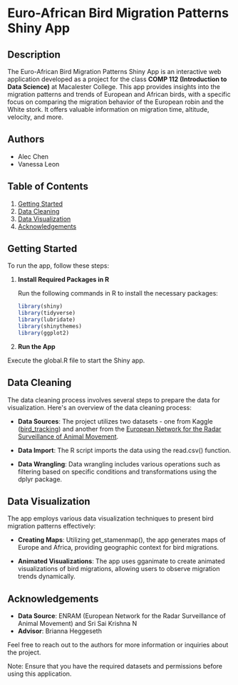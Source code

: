 # Euro-African Bird Migration Patterns Shiny App

## Description

The Euro-African Bird Migration Patterns Shiny App is an interactive web application developed as a project for the class **COMP 112 (Introduction to Data Science)** at Macalester College. This app provides insights into the migration patterns and trends of European and African birds, with a specific focus on comparing the migration behavior of the European robin and the White stork. It offers valuable information on migration time, altitude, velocity, and more.

## Authors

- Alec Chen
- Vanessa Leon

## Table of Contents

1. [Getting Started](#getting-started)
2. [Data Cleaning](#data-cleaning)
3. [Data Visualization](#data-visualization)
4. [Acknowledgements](#acknowledgements)

## Getting Started

To run the app, follow these steps:

1. **Install Required Packages in R**

   Run the following commands in R to install the necessary packages:

   ```R
   library(shiny)
   library(tidyverse)
   library(lubridate)
   library(shinythemes)
   library(ggplot2)
2. **Run the App**

Execute the global.R file to start the Shiny app.

## Data Cleaning
The data cleaning process involves several steps to prepare the data for visualization. Here's an overview of the data cleaning process:

- **Data Sources**: The project utilizes two datasets - one from Kaggle ([bird_tracking](https://www.kaggle.com/datasets/saikrishna20/bird-tracking)) and another from the [European Network for the Radar Surveillance of Animal Movement](https://github.com/enram/case-study).

- **Data Import**: The R script imports the data using the read.csv() function.

- **Data Wrangling**: Data wrangling includes various operations such as filtering based on specific conditions and transformations using the dplyr package.

## Data Visualization
The app employs various data visualization techniques to present bird migration patterns effectively:

- **Creating Maps**: Utilizing get_stamenmap(), the app generates maps of Europe and Africa, providing geographic context for bird migrations.

- **Animated Visualizations**: The app uses gganimate to create animated visualizations of bird migrations, allowing users to observe migration trends dynamically.

## Acknowledgements

- **Data Source**: ENRAM (European Network for the Radar Surveillance of Animal Movement) and Sri Sai Krishna N
- **Advisor**: Brianna Heggeseth

Feel free to reach out to the authors for more information or inquiries about the project.

Note: Ensure that you have the required datasets and permissions before using this application.
